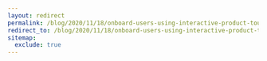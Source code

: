 ```yaml
---
layout: redirect
permalink: /blog/2020/11/18/onboard-users-using-interactive-product-tours-with-guidechimp
redirect_to: /blog/2020/11/18/onboard-users-using-interactive-product-tours-with-guidechimp/
sitemap:
  exclude: true
---
```

